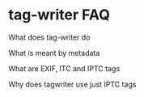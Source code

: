 # tag-writer FAQ

What does tag-writer do

What is meant by metadata

What are EXIF, ITC and IPTC tags

Why does tagwriter use just IPTC tags
